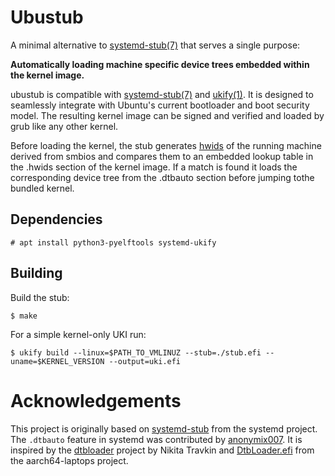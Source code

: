 # Ubustub

A minimal alternative to [systemd-stub(7)](https://manpages.ubuntu.com/manpages/plucky/man7/systemd-stub.7.html)
that serves a single purpose:

**Automatically loading machine specific device trees embedded within the
kernel image.**

ubustub is compatible with [systemd-stub(7)](https://manpages.ubuntu.com/manpages/plucky/man7/systemd-stub.7.html)
and [ukify(1)](https://manpages.ubuntu.com/manpages/plucky/man1/ukify.1.html).
It is designed to seamlessly integrate with Ubuntu's current bootloader and
boot security model. The resulting kernel image can be signed and verified
and loaded by grub like any other kernel.

Before loading the kernel, the stub generates
[hwids](https://github.com/fwupd/fwupd/blob/main/docs/hwids.md) of the
running machine derived from smbios and compares them to an embedded
lookup table in the .hwids section of the kernel image.
If a match is found it loads the corresponding device tree from the
.dtbauto section before jumping tothe bundled kernel.

## Dependencies

```
# apt install python3-pyelftools systemd-ukify
```

## Building

Build the stub:

```
$ make
```

For a simple kernel-only UKI run:

```
$ ukify build --linux=$PATH_TO_VMLINUZ --stub=./stub.efi --uname=$KERNEL_VERSION --output=uki.efi
```

# Acknowledgements

This project is originally based on
[systemd-stub](https://manpages.ubuntu.com/manpages/plucky/man7/systemd-stub.7.html)
from the systemd project.
The `.dtbauto` feature in systemd was contributed by
[anonymix007](https://github.com/anonymix007/).
It is inspired by the [dtbloader](https://github.com/TravMurav/dtbloader)
project by Nikita Travkin and
[DtbLoader.efi](https://github.com/aarch64-laptops/edk2/tree/dtbloader-app)
from the aarch64-laptops project.
